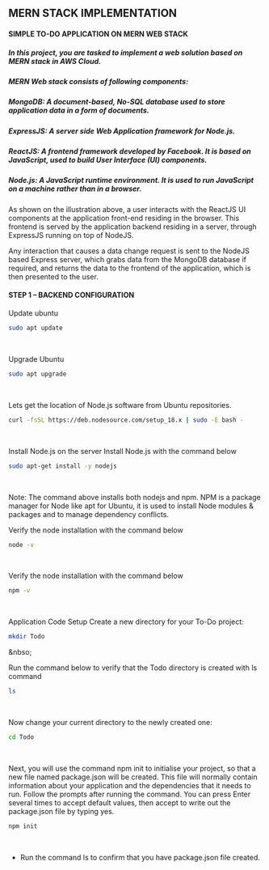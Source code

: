 ## MERN STACK IMPLEMENTATION

#### SIMPLE TO-DO APPLICATION ON MERN WEB STACK

##### In this project, you are tasked to implement a web solution based on MERN stack in AWS Cloud.

##### MERN Web stack consists of following components:

##### MongoDB: A document-based, No-SQL database used to store application data in a form of documents.

##### ExpressJS: A server side Web Application framework for Node.js.

##### ReactJS: A frontend framework developed by Facebook. It is based on JavaScript, used to build User Interface (UI) components.

##### Node.js: A JavaScript runtime environment. It is used to run JavaScript on a machine rather than in a browser.


<p>As shown on the illustration above, a user interacts with the ReactJS UI components at the application front-end residing in the browser. This frontend is served by the application backend residing in a server, through ExpressJS running on top of NodeJS.</p>

<p>Any interaction that causes a data change request is sent to the NodeJS based Express server, which grabs data from the MongoDB database if required, and returns the data to the frontend of the application, which is then presented to the user.</p>

#### STEP 1 – BACKEND CONFIGURATION

Update ubuntu

`````bash 
sudo apt update 
`````
&nbsp;

Upgrade Ubuntu

`````bash 
sudo apt upgrade
`````
&nbsp;

Lets get the location of Node.js software from Ubuntu repositories.

`````bash 
curl -fsSL https://deb.nodesource.com/setup_18.x | sudo -E bash -
`````
&nbsp;

Install Node.js on the server
Install Node.js with the command below
`````bash
sudo apt-get install -y nodejs
`````

&nbsp;

<p>Note: The command above installs both nodejs and npm. NPM is a package manager for Node like apt for Ubuntu, it is used to install Node modules & packages and to manage dependency conflicts.</p>

Verify the node installation with the command below

`````bash 
node -v 
`````
&nbsp;

Verify the node installation with the command below
`````bash 
npm -v 
`````

&nbsp;

Application Code Setup
Create a new directory for your To-Do project:
`````bash 
mkdir Todo
`````

&nbso;

Run the command below to verify that the Todo directory is created with ls command
`````bash
ls
`````
&nbsp;

Now change your current directory to the newly created one:
`````bash
cd Todo
`````
&nbsp;

Next, you will use the command npm init to initialise your project, so that a new file named package.json will be created. This file will normally contain information about your application and the dependencies that it needs to run. Follow the prompts after running the command. You can press Enter several times to accept default values, then accept to write out the package.json file by typing yes.

`````bash
npm init
`````

&nbsp;

- Run the command ls to confirm that you have package.json file created.
